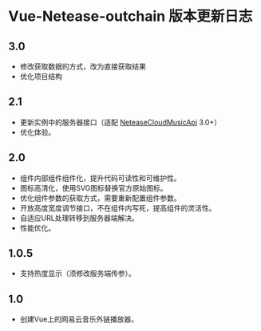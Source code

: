 # Vue-Netease-outchain 版本更新日志

## 3.0
* 修改获取数据的方式，改为直接获取结果
* 优化项目结构

## 2.1
* 更新实例中的服务器接口（适配 <a href="https://github.com/Binaryify/NeteaseCloudMusicApi" target="_blank">NeteaseCloudMusicApi</a> 3.0+）
* 优化体验。


## 2.0
* 组件内部组件组件化，提升代码可读性和可维护性。
* 图标高清化，使用SVG图标替换官方原始图标。
* 优化组件参数的获取方式，需要重新配置组件参数。
* 开放高度宽度调节接口，不在组件内写死，提高组件的灵活性。
* 自适应URL处理转移到服务器端解决。
* 性能优化。

## 1.0.5
* 支持热度显示（须修改服务端传参）。

## 1.0
* 创建Vue上的网易云音乐外链播放器。

